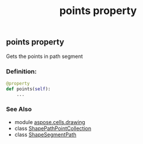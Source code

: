 ﻿---
title: points property
second_title: Aspose.Cells for Python via .NET API References
description: 
type: docs
weight: 30
url: /aspose.cells.drawing/shapesegmentpath/points/
is_root: false
---

## points property


Gets the points in path segment
### Definition:
```python
@property
def points(self):
    ...
```

### See Also
* module [aspose.cells.drawing](../../)
* class [ShapePathPointCollection](/cells/python-net/aspose.cells.drawing/shapepathpointcollection)
* class [ShapeSegmentPath](/cells/python-net/aspose.cells.drawing/shapesegmentpath)
